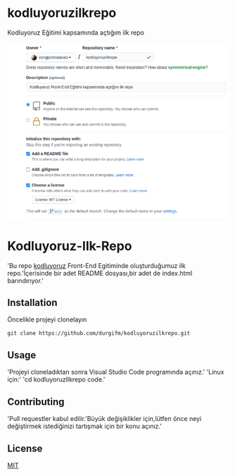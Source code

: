 # kodluyoruzilkrepo
Kodluyoruz Eğitimi kapsamında açtığım ilk repo

![](https://github.com/Kodluyoruz/taskforce/blob/main/git/odev1/figures/github.png)

# Kodluyoruz-Ilk-Repo
'Bu repo [kodluyoruz](https://www.kodluyoruz.org/) Front-End Egitiminde oluşturduğumuz ilk repo.'İçerisinde bir adet README dosyası,bir adet de index.html barındırıyor.'

## Installation
Öncelikle projeyi clonelayın
```
git clone https://github.com/durgifm/kodluyoruzilkrepo.git
```

## Usage
'Projeyi cloneladıktan sonra Visual Studio Code programında açınız.'
'Linux için:'
'cd kodluyoruzIlkrepo code.'

## Contributing
'Pull requestler kabul edilir.'Büyük değişiklikler için,lütfen önce neyi değiştirmek istediğinizi tartışmak için bir konu açınız.'

## License
[MIT](https://www.example.com)
    
